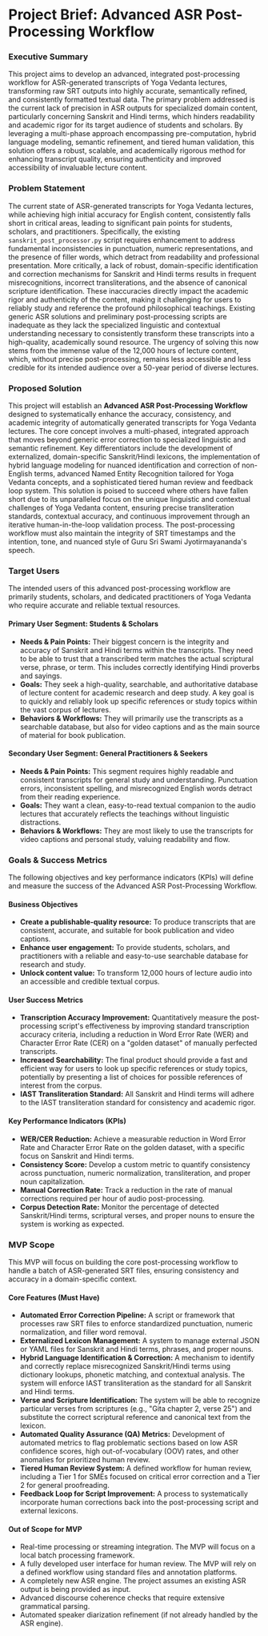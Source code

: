 # Project Brief: Advanced ASR Post-Processing Workflow

### Executive Summary

This project aims to develop an advanced, integrated post-processing workflow for ASR-generated transcripts of Yoga Vedanta lectures, transforming raw SRT outputs into highly accurate, semantically refined, and consistently formatted textual data. The primary problem addressed is the current lack of precision in ASR outputs for specialized domain content, particularly concerning Sanskrit and Hindi terms, which hinders readability and academic rigor for its target audience of students and scholars. By leveraging a multi-phase approach encompassing pre-computation, hybrid language modeling, semantic refinement, and tiered human validation, this solution offers a robust, scalable, and academically rigorous method for enhancing transcript quality, ensuring authenticity and improved accessibility of invaluable lecture content.

### Problem Statement

The current state of ASR-generated transcripts for Yoga Vedanta lectures, while achieving high initial accuracy for English content, consistently falls short in critical areas, leading to significant pain points for students, scholars, and practitioners. Specifically, the existing `sanskrit_post_processor.py` script requires enhancement to address fundamental inconsistencies in punctuation, numeric representations, and the presence of filler words, which detract from readability and professional presentation. More critically, a lack of robust, domain-specific identification and correction mechanisms for Sanskrit and Hindi terms results in frequent misrecognitions, incorrect transliterations, and the absence of canonical scripture identification. These inaccuracies directly impact the academic rigor and authenticity of the content, making it challenging for users to reliably study and reference the profound philosophical teachings. Existing generic ASR solutions and preliminary post-processing scripts are inadequate as they lack the specialized linguistic and contextual understanding necessary to consistently transform these transcripts into a high-quality, academically sound resource. The urgency of solving this now stems from the immense value of the 12,000 hours of lecture content, which, without precise post-processing, remains less accessible and less credible for its intended audience over a 50-year period of diverse lectures.

### Proposed Solution

This project will establish an **Advanced ASR Post-Processing Workflow** designed to systematically enhance the accuracy, consistency, and academic integrity of automatically generated transcripts for Yoga Vedanta lectures. The core concept involves a multi-phased, integrated approach that moves beyond generic error correction to specialized linguistic and semantic refinement. Key differentiators include the development of externalized, domain-specific Sanskrit/Hindi lexicons, the implementation of hybrid language modeling for nuanced identification and correction of non-English terms, advanced Named Entity Recognition tailored for Yoga Vedanta concepts, and a sophisticated tiered human review and feedback loop system. This solution is poised to succeed where others have fallen short due to its unparalleled focus on the unique linguistic and contextual challenges of Yoga Vedanta content, ensuring precise transliteration standards, contextual accuracy, and continuous improvement through an iterative human-in-the-loop validation process. The post-processing workflow must also maintain the integrity of SRT timestamps and the intention, tone, and nuanced style of Guru Sri Swami Jyotirmayananda's speech.

### Target Users

The intended users of this advanced post-processing workflow are primarily students, scholars, and dedicated practitioners of Yoga Vedanta who require accurate and reliable textual resources.

#### Primary User Segment: Students & Scholars

* **Needs & Pain Points:** Their biggest concern is the integrity and accuracy of Sanskrit and Hindi terms within the transcripts. They need to be able to trust that a transcribed term matches the actual scriptural verse, phrase, or term. This includes correctly identifying Hindi proverbs and sayings.
* **Goals:** They seek a high-quality, searchable, and authoritative database of lecture content for academic research and deep study. A key goal is to quickly and reliably look up specific references or study topics within the vast corpus of lectures.
* **Behaviors & Workflows:** They will primarily use the transcripts as a searchable database, but also for video captions and as the main source of material for book publication.

#### Secondary User Segment: General Practitioners & Seekers

* **Needs & Pain Points:** This segment requires highly readable and consistent transcripts for general study and understanding. Punctuation errors, inconsistent spelling, and misrecognized English words detract from their reading experience.
* **Goals:** They want a clean, easy-to-read textual companion to the audio lectures that accurately reflects the teachings without linguistic distractions.
* **Behaviors & Workflows:** They are most likely to use the transcripts for video captions and personal study, valuing readability and flow.

### Goals & Success Metrics

The following objectives and key performance indicators (KPIs) will define and measure the success of the Advanced ASR Post-Processing Workflow.

#### Business Objectives
* **Create a publishable-quality resource:** To produce transcripts that are consistent, accurate, and suitable for book publication and video captions.
* **Enhance user engagement:** To provide students, scholars, and practitioners with a reliable and easy-to-use searchable database for research and study.
* **Unlock content value:** To transform 12,000 hours of lecture audio into an accessible and credible textual corpus.

#### User Success Metrics
* **Transcription Accuracy Improvement:** Quantitatively measure the post-processing script's effectiveness by improving standard transcription accuracy criteria, including a reduction in Word Error Rate (WER) and Character Error Rate (CER) on a "golden dataset" of manually perfected transcripts.
* **Increased Searchability:** The final product should provide a fast and efficient way for users to look up specific references or study topics, potentially by presenting a list of choices for possible references of interest from the corpus.
* **IAST Transliteration Standard:** All Sanskrit and Hindi terms will adhere to the IAST transliteration standard for consistency and academic rigor.

#### Key Performance Indicators (KPIs)
* **WER/CER Reduction:** Achieve a measurable reduction in Word Error Rate and Character Error Rate on the golden dataset, with a specific focus on Sanskrit and Hindi terms.
* **Consistency Score:** Develop a custom metric to quantify consistency across punctuation, numeric normalization, transliteration, and proper noun capitalization.
* **Manual Correction Rate:** Track a reduction in the rate of manual corrections required per hour of audio post-processing.
* **Corpus Detection Rate:** Monitor the percentage of detected Sanskrit/Hindi terms, scriptural verses, and proper nouns to ensure the system is working as expected.

### MVP Scope

This MVP will focus on building the core post-processing workflow to handle a batch of ASR-generated SRT files, ensuring consistency and accuracy in a domain-specific context.

#### Core Features (Must Have)
* **Automated Error Correction Pipeline:** A script or framework that processes raw SRT files to enforce standardized punctuation, numeric normalization, and filler word removal.
* **Externalized Lexicon Management:** A system to manage external JSON or YAML files for Sanskrit and Hindi terms, phrases, and proper nouns.
* **Hybrid Language Identification & Correction:** A mechanism to identify and correctly replace misrecognized Sanskrit/Hindi terms using dictionary lookups, phonetic matching, and contextual analysis. The system will enforce IAST transliteration as the standard for all Sanskrit and Hindi terms.
* **Verse and Scripture Identification:** The system will be able to recognize particular verses from scriptures (e.g., "Gita chapter 2, verse 25") and substitute the correct scriptural reference and canonical text from the lexicon.
* **Automated Quality Assurance (QA) Metrics:** Development of automated metrics to flag problematic sections based on low ASR confidence scores, high out-of-vocabulary (OOV) rates, and other anomalies for prioritized human review.
* **Tiered Human Review System:** A defined workflow for human review, including a Tier 1 for SMEs focused on critical error correction and a Tier 2 for general proofreading.
* **Feedback Loop for Script Improvement:** A process to systematically incorporate human corrections back into the post-processing script and external lexicons.

#### Out of Scope for MVP
* Real-time processing or streaming integration. The MVP will focus on a local batch processing framework.
* A fully developed user interface for human review. The MVP will rely on a defined workflow using standard files and annotation platforms.
* A completely new ASR engine. The project assumes an existing ASR output is being provided as input.
* Advanced discourse coherence checks that require extensive grammatical parsing.
* Automated speaker diarization refinement (if not already handled by the ASR engine).
